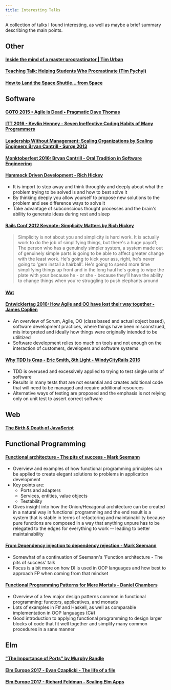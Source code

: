 ```yaml
---
title: Interesting Talks
---
```


A collection of talks I found interesting, as well as maybe a brief summary describing
the main points.

## Other

#### [Inside the mind of a master procrastinator | Tim Urban](https://www.youtube.com/watch?v=arj7oStGLkU)

#### [Teaching Talk: Helping Students Who Procrastinate (Tim Pychyl)](https://www.youtube.com/watch?v=mhFQA998WiA)

#### [How to Land the Space Shuttle... from Space](https://www.youtube.com/watch?v=Jb4prVsXkZU)


## Software

#### [GOTO 2015 • Agile is Dead • Pragmatic Dave Thomas](https://www.youtube.com/watch?v=a-BOSpxYJ9M)

#### [ITT 2016 - Kevlin Henney - Seven Ineffective Coding Habits of Many Programmers](https://www.youtube.com/watch?v=ZsHMHukIlJY)

#### [Leadership Without Management: Scaling Organizations by Scaling Engineers Bryan Cantrill - Surge 2013](https://www.youtube.com/watch?v=bGkVM1B5NuI)

#### [Monktoberfest 2016: Bryan Cantrill - Oral Tradition in Software Engineering](https://www.youtube.com/watch?v=4PaWFYm0kEw)

#### [Hammock Driven Development - Rich Hickey](https://www.youtube.com/watch?v=f84n5oFoZBc)
- It is import to step away and think throughly and deeply about what the problem
  trying to be solved is and how to best solve it
- By thinking deeply you allow yourself to propose new solutions to the problem and
  see difference ways to solve it
- Take advantage of subconscious thought processes and the brain's ability to
  generate ideas during rest and sleep

#### [Rails Conf 2012 Keynote: Simplicity Matters by Rich Hickey](https://www.youtube.com/watch?v=rI8tNMsozo0)
> Simplicity is not about you and simplicity is hard work. It is actually work to do
> the job of simplifying things, but there's a huge payoff; The person who has
> a genuinely simpler system, a system made out of genuinely simple parts is
> going to be able to affect greater change with the least work. He's going to kick
> your ass, right, he's never going to 'gem install a hairball'. He's going to
> spend more time simplifying things up front and in the long haul he's going to
> wipe the plate with your because he - or she - because they'll have the ability to
> change things when you're struggling to push elephants around

#### [Wat](https://www.destroyallsoftware.com/talks/wat)

#### [Entwicklertag 2016: How Agile and OO have lost their way together - James Coplien](https://www.youtube.com/watch?v=DOyNfmqwR98)
- An overview of Scrum, Agile, OO (class based and actual object based), software
  development practices, where things have been misconstrued, mis interpreted and
  ideally how things were originally intended to be utilitized
- Software development relies too much on tools and not enough on the interaction of
  customers, developers and software systems

#### [Why TDD Is Crap - Eric Smith, 8th Light - WindyCityRails 2016](https://www.youtube.com/watch?v=DQBf6li1hww)
- TDD is overused and excessively applied to trying to test single units of software
- Results in many tests that are not essential and creates additional code that will
  need to be managed and require additional resources
- Alternative ways of testing are proposed and the emphasis is not relying only on
  unit test to assert correct software

## Web

#### [The Birth & Death of JavaScript](https://www.destroyallsoftware.com/talks/the-birth-and-death-of-javascript)


## Functional Programming

#### [Functional architecture - The pits of success - Mark Seemann](https://www.youtube.com/watch?v=US8QG9I1XW0)
- Overview and examples of how functional programming principles can be applied to
  create elegant solutions to problems in application development
- Key points are:
    - Ports and adapters
    - Services, entities, value objects
    - Testability
- Gives insight into how the Onion/Hexagonal architecture can be created in a natural
  way in functional programming and the end result is a system that is stable in
  terms of refactoring and maintainability because pure functions are composed in a
  way that anything unpure has to be relegated to the edges for everything to work --
  leading to better maintainability

#### [From Dependency injection to dependency rejection - Mark Seemann](https://www.youtube.com/watch?v=cxs7oLGrxQ4)
- Somewhat of a continuation of Seemann's 'Function architecture - The pits of
  success' talk
- Focus is a bit more on how DI is used in OOP languages and how best to approach FP
  when coming from that mindset

#### [Functional Programming Patterns for Mere Mortals - Daniel Chambers](https://www.youtube.com/watch?v=v9QGWbGppis)
- Overview of a few major design patterns common in functional programming: functors,
  applicatives, and monads
- Lots of examples in F# and Haskell, as well as comparable implementation in OOP
  languages (C#)
- Good introduction to applying functional programming to design larger blocks of
  code that fit well together and simplify many common procedures in a sane manner


## Elm

#### ["The Importance of Ports" by Murphy Randle](https://www.youtube.com/watch?v=P3pL85n9_5s)

#### [Elm Europe 2017 - Evan Czaplicki - The life of a file](https://www.youtube.com/watch?v=XpDsk374LDE)

#### [Elm Europe 2017 - Richard Feldman - Scaling Elm Apps](https://www.youtube.com/watch?v=DoA4Txr4GUs)
